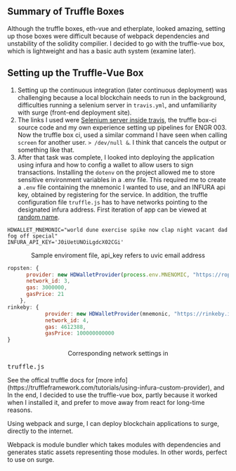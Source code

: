 <!-- TITLE: Setting Up The Truffle Vue Box -->
<!-- SUBTITLE: A quick summary of Setting Up The Truffle Vue Box -->

## Summary of Truffle Boxes

Although the truffle boxes, eth-vue and etherplate, looked amazing, setting up those boxes were difficult because of webpack dependencies and unstability of the solidity compilier. I decided to go with the truffle-vue box, which is lightweight and has a basic auth system (examine later).


## Setting up the  Truffle-Vue Box
1.  Setting up the continuous integration (later continuous deployment) was challenging because a local blockchain needs to run in the background, difficulties running a selenium server in `travis.yml`, and unfamiliarity with surge (front-end deployment site).
2.   The links I used were [Selenium server inside travis](https://flatmap.it/2017/11/16/starting-selenium-server-inside-travis/.), the truffle box-ci source code and my own experience setting up pipelines for ENGR 003. Now the truffle box ci, used a similar command I have seen when calling `screen` for another user. `> /dev/null &`. I think that cancels the output or something like that.
3.   After that task was complete, I looked into deploying the application using infura and how to config a wallet to allow users to sign transactions. Installing the `dotenv` on the project allowed me to store sensitive environment variables in a .env file.
 This required me to create a `.env` file containing the mnemonic I wanted to use, and an INFURA api key, obtained by registering for the service. In addition, the truffle configuration file `truffle.js` has to have networks pointing to the designated infura address. First iteration of app can be viewed at [random name](http://gentle-meeting.surge.sh/#/).

```.env
HDWALLET_MNEMONIC="world dune exercise spike now clap night vacant dad fog off special"
INFURA_API_KEY='J0iUetUNOiLgdcX02CGi'
```

<p style="text-align: center">Sample enviroment file, api_key refers to uvic email address</p>

```js
ropsten: {
      provider: new HDWalletProvider(process.env.MNENOMIC, "https://ropsten.infura.io/" + process.env.INFURA_API_KEY),
      network_id: 3,
      gas: 3000000,
      gasPrice: 21
    },
rinkeby: {
			provider: new HDWalletProvider(mnemonic, "https://rinkeby.infura.io/" + process.env.INFURA_API_KEY),
			network_id: 4,
			gas: 4612388,
			gasPrice: 100000000000
}
```

<p style="text-align: center">Corresponding network settings in <pre>truffle.js</pre></p>
See the offical truffle docs for [more info](https://truffleframework.com/tutorials/using-infura-custom-provider), and 
In the end, I decided to use the truffle-vue box, partly because it worked when I installed it, and prefer to move away from react for long-time reasons.
 
Using webpack and surge, I can deploy blockchain applications to surge, directly to the internet.

Webpack is module bundler which takes modules with dependencies and generates static assets representing those modules. In other words, perfect to use on surge.